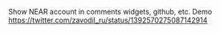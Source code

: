 Show NEAR account in comments widgets, github, etc. 
Demo https://twitter.com/zavodil_ru/status/1392570275087142914
